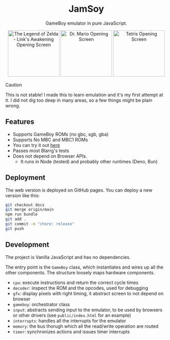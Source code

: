 <h1 align="center">JamSoy</h1>

<p align="center">
GameBoy emulator in pure JavaScript.
</p>

<p align="center">
  <img width="160" height="144" src="https://github.com/user-attachments/assets/83d67d14-c91d-4903-96cf-0bd412a37857" alt="The Legend of Zelda - Link's Awakening Opening Screen">
  <img width="160" height="144" src="https://github.com/user-attachments/assets/38a08c1a-0085-4548-ab64-6b8a50368a5a" alt="Dr. Mario Opening Screen">
  <img width="160" height="144" src="https://github.com/user-attachments/assets/612f0367-ab3b-4c48-aff8-c2a3174ca2ea" alt="Tetris Opening Screen">
</p>

> [!CAUTION]
> This is not stable! I made this to learn emulation and it's my first attempt at it. I did not dig too deep in many areas, so a few things might be plain wrong.

## Features

* Supports GameBoy ROMs (no gbc, sgb, gba)
* Supports No MBC and MBC1 ROMs
* You can try it out [here](https://shikaan.github.io/jamsoy/)
* Passes most Blarrg's tests
* Does not depend on Browser APIs.
  * It runs in Node (tested) and probably other runtimes (Deno, Bun)

## Deployment

The web version is deployed on GitHub pages. You can deploy a new version like this:

```sh
git checkout docs
git merge origin/main
npm run bundle
git add .
git commit -m "chore: release"
git push
```

## Development

The project is Vanilla JavaScript and has no dependencies.

The entry point is the `GameBoy` class, which instantiates and wires up all the
other components. The structure loosely maps hardware components.

* `cpu`: execute instructions and return the correct cycle times
* `decoder`: inspect the ROM and the opcodes, used for debugging
* `gfx`: display pixels with right timing, it abstract screen to not depend on browser
* `gameboy`: orchestrator class
* `input`: abstracts sending input to the emulator, to be used by browsers or other drivers (see `public/index.html` for an example)
* `interrupts`: handles all the interrupts for the emulator
* `memory`: the bus thorugh which all the read/write operation are routed
* `timer`: synchronizes actions and issues timer interrupts 
